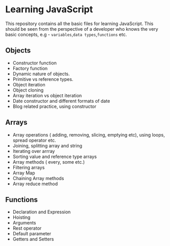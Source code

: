 # Learning JavaScript

This repository contains all the basic files for learning JavaScript. This should be seen from the perspective of a developer who knows the very basic concepts, e.g - `variables`,`data types`,`functions` etc.

## Objects

- Constructor function
- Factory function
- Dynamic nature of objects.
- Primitive vs reference types.
- Object iteration
- Object cloning
- Array iteration vs object iteration
- Date constructor and different formats of date
- Blog related practice, using constructor

## Arrays

- Array operations ( adding, removing, slicing, emptying etc), using loops, spread operator etc.
- Joining, splitting array and string
- Iterating over arrray
- Sorting value and reference type arrays
- Array methods ( every, some etc.)
- Filtering arrays
- Array Map
- Chaining Array methods
- Array reduce method

## Functions  

- Declaration and Expression
- Hoisting
- Arguments
- Rest operator
- Default parameter
- Getters and Setters

